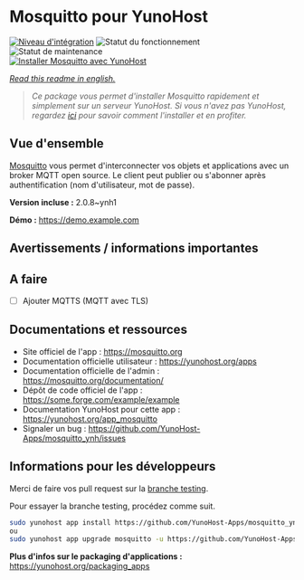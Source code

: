 <!--
N.B.: This README was automatically generated by https://github.com/YunoHost/apps/tree/master/tools/README-generator
It shall NOT be edited by hand.
-->

# Mosquitto pour YunoHost

[![Niveau d'intégration](https://dash.yunohost.org/integration/mosquitto.svg)](https://dash.yunohost.org/appci/app/mosquitto) ![Statut du fonctionnement](https://ci-apps.yunohost.org/ci/badges/mosquitto.status.svg) ![Statut de maintenance](https://ci-apps.yunohost.org/ci/badges/mosquitto.maintain.svg)  
[![Installer Mosquitto avec YunoHost](https://install-app.yunohost.org/install-with-yunohost.svg)](https://install-app.yunohost.org/?app=mosquitto)

*[Read this readme in english.](./README.md)*

> *Ce package vous permet d'installer Mosquitto rapidement et simplement sur un serveur YunoHost.
Si vous n'avez pas YunoHost, regardez [ici](https://yunohost.org/#/install) pour savoir comment l'installer et en profiter.*

## Vue d'ensemble

[Mosquitto](https://mosquitto.org/) vous permet d'interconnecter vos objets et applications avec un broker MQTT open source. Le client peut publier ou s'abonner après authentification (nom d'utilisateur, mot de passe).


**Version incluse :** 2.0.8~ynh1

**Démo :** https://demo.example.com
## Avertissements / informations importantes

## A faire

- [ ] Ajouter MQTTS (MQTT avec TLS)

## Documentations et ressources

* Site officiel de l'app : <https://mosquitto.org>
* Documentation officielle utilisateur : <https://yunohost.org/apps>
* Documentation officielle de l'admin : <https://mosquitto.org/documentation/>
* Dépôt de code officiel de l'app : <https://some.forge.com/example/example>
* Documentation YunoHost pour cette app : <https://yunohost.org/app_mosquitto>
* Signaler un bug : <https://github.com/YunoHost-Apps/mosquitto_ynh/issues>

## Informations pour les développeurs

Merci de faire vos pull request sur la [branche testing](https://github.com/YunoHost-Apps/mosquitto_ynh/tree/testing).

Pour essayer la branche testing, procédez comme suit.

``` bash
sudo yunohost app install https://github.com/YunoHost-Apps/mosquitto_ynh/tree/testing --debug
ou
sudo yunohost app upgrade mosquitto -u https://github.com/YunoHost-Apps/mosquitto_ynh/tree/testing --debug
```

**Plus d'infos sur le packaging d'applications :** <https://yunohost.org/packaging_apps>
